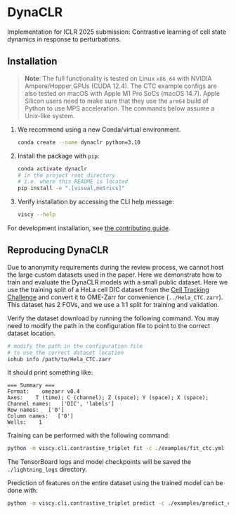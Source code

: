 # DynaCLR

Implementation for ICLR 2025 submission:
Contrastive learning of cell state dynamics in response to perturbations.

## Installation

> **Note**:
> The full functionality is tested on Linux `x86_64` with NVIDIA Ampere/Hopper GPUs (CUDA 12.4).
> The CTC example configs are also tested on macOS with Apple M1 Pro SoCs (macOS 14.7).
> Apple Silicon users need to make sure that they use
> the `arm64` build of Python to use MPS acceleration.
> The commands below assume a Unix-like system.

1. We recommend using a new Conda/virtual environment.

    ```sh
    conda create --name dynaclr python=3.10
    ```

2. Install the package with `pip`:

    ```sh
    conda activate dynaclr
    # in the project root directory
    # i.e. where this README is located
    pip install -e ".[visual,metrics]"
    ```

3. Verify installation by accessing the CLI help message:

    ```sh
    viscy --help
    ```

For development installation, see [the contributing guide](./CONTRIBUTING.md).

## Reproducing DynaCLR

Due to anonymity requirements during the review process,
we cannot host the large custom datasets used in the paper.
Here we demonstrate how to train and evaluate the DynaCLR models with a small public dataset.
Here we use the training split of a HeLa cell DIC dataset from the
[Cell Tracking Challenge](http://data.celltrackingchallenge.net/training-datasets/DIC-C2DH-HeLa.zip)
and convert it to OME-Zarr for convenience (`../Hela_CTC.zarr`).
This dataset has 2 FOVs, and we use a 1:1 split for training and validation.

Verify the dataset download by running the following command.
You may need to modify the path in the configuration file to point to the correct dataset location.

```sh
# modify the path in the configuration file
# to use the correct dataset location
iohub info /path/to/Hela_CTC.zarr
```

It should print something like:

```text
=== Summary ===
Format:    omezarr v0.4
Axes:    T (time); C (channel); Z (space); Y (space); X (space);
Channel names:   ['DIC', 'labels']
Row names:   ['0']
Column names:   ['0']
Wells:    1
```

Training can be performed with the following command:

```sh
python -m viscy.cli.contrastive_triplet fit -c ./examples/fit_ctc.yml
```

The TensorBoard logs and model checkpoints will be saved the `./lightning_logs` directory.

Prediction of features on the entire dataset using the trained model can be done with:

```sh
python -m viscy.cli.contrastive_triplet predict -c ./examples/predict_ctc.yml
```
